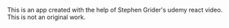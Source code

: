 This is an app created with the help of Stephen Grider's udemy react video. This is not an original work.
